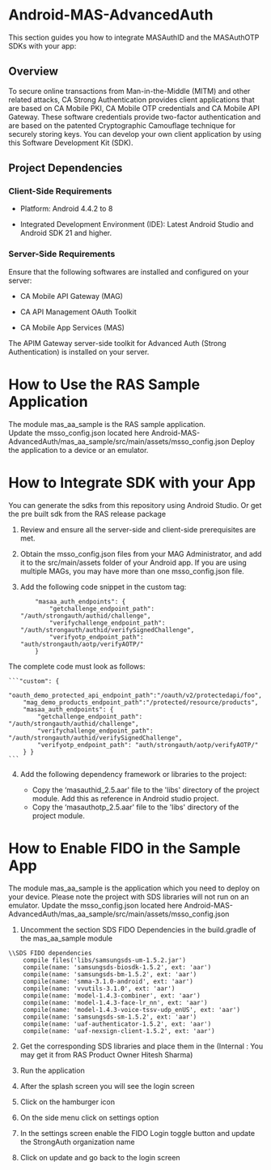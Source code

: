 # Android-MAS-AdvancedAuth
This section guides you how to integrate MASAuthID and the MASAuthOTP SDKs with your app:

## Overview

To secure online transactions from Man-in-the-Middle (MITM) and other related attacks, CA Strong Authentication provides client applications that are based on CA Mobile PKI, CA Mobile OTP credentials and CA Mobile API Gateway. These software credentials provide two-factor authentication and are based on the patented Cryptographic Camouflage technique for securely storing keys.
You can develop your own client application by using this Software Development Kit (SDK).

## Project Dependencies

### Client-Side Requirements

* Platform: Android 4.4.2 to 8

* Integrated Development Environment (IDE): Latest Android Studio and Android SDK 21 and higher.


### Server-Side Requirements

Ensure that the following softwares are installed and configured on your server:

* CA Mobile API Gateway (MAG)

* CA API Management OAuth Toolkit

* CA Mobile App Services (MAS)

The APIM Gateway server-side toolkit for Advanced Auth (Strong Authentication) is installed on your server.

# How to Use the RAS Sample Application
The module mas_aa_sample is the RAS sample application.  
Update the msso_config.json located here Android-MAS-AdvancedAuth/mas_aa_sample/src/main/assets/msso_config.json 
Deploy the application to a device or an emulator. 

# How to Integrate SDK with your App

You can generate the sdks from this repository using Android Studio. Or get the pre built sdk from the RAS release package
1. Review and ensure all the server-side and client-side prerequisites are met.

2. Obtain the msso_config.json files from your MAG Administrator, and add it to the src/main/assets folder of your Android app. If you are using multiple MAGs, you may have more than one msso_config.json file.

3. Add the following code snippet in the custom tag:
 	```,
        "masaa_auth_endpoints": {
            "getchallenge_endpoint_path": "/auth/strongauth/authid/challenge",
            "verifychallenge_endpoint_path": "/auth/strongauth/authid/verifySignedChallenge",
            "verifyotp_endpoint_path": "auth/strongauth/aotp/verifyAOTP/"
        }
	
	```
	
The complete code must look as follows:

	```"custom": {
        "oauth_demo_protected_api_endpoint_path":"/oauth/v2/protectedapi/foo",
        "mag_demo_products_endpoint_path":"/protected/resource/products",
        "masaa_auth_endpoints": {
            "getchallenge_endpoint_path": "/auth/strongauth/authid/challenge",
            "verifychallenge_endpoint_path": "/auth/strongauth/authid/verifySignedChallenge",
            "verifyotp_endpoint_path": "auth/strongauth/aotp/verifyAOTP/"
        } }
	```
	
4. Add the following dependency framework or libraries to the project:

	* Copy the ‘masauthid_2.5.aar' file to the 'libs' directory of the project module. Add this as reference in Android studio project.
	* Copy the ‘masauthotp_2.5.aar' file to the 'libs' directory of the project module.
	


# How to Enable FIDO in the Sample App
The module mas_aa_sample is the application which you need to deploy on your device. Please note the project with SDS libraries will not run on an emulator. Update the msso_config.json located here Android-MAS-AdvancedAuth/mas_aa_sample/src/main/assets/msso_config.json 
1. Uncomment the section SDS FIDO Dependencies in the build.gradle of the mas_aa_sample module
```
\\SDS FIDO dependencies
    compile files('libs/samsungsds-um-1.5.2.jar')
    compile(name: 'samsungsds-biosdk-1.5.2', ext: 'aar')
    compile(name: 'samsungsds-bm-1.5.2', ext: 'aar')
    compile(name: 'smma-3.1.0-android', ext: 'aar')
    compile(name: 'vvutils-3.1.0', ext: 'aar')
    compile(name: 'model-1.4.3-combiner', ext: 'aar')
    compile(name: 'model-1.4.3-face-lr_nn', ext: 'aar')
    compile(name: 'model-1.4.3-voice-tssv-udp_enUS', ext: 'aar')
    compile(name: 'samsungsds-sm-1.5.2', ext: 'aar')
    compile(name: 'uaf-authenticator-1.5.2', ext: 'aar')
    compile(name: 'uaf-nexsign-client-1.5.2', ext: 'aar')
 ```
    
2. Get the corresponding SDS libraries and place them in the (Internal : You may get it from RAS Product Owner Hitesh Sharma)

3. Run the application 

4. After the splash screen you will see the login screen 

5. Click on the hamburger icon 

6. On the side menu click on settings option 

7. In the settings screen enable the FIDO Login toggle button and update the StrongAuth organization name  

8. Click on update and go back to the login screen  
